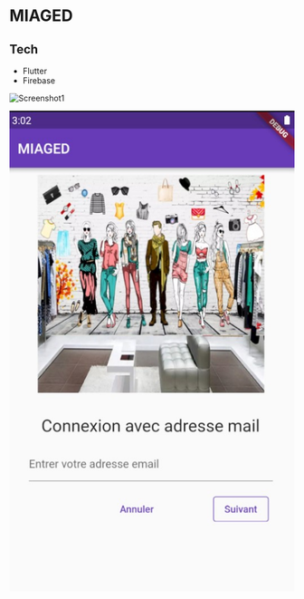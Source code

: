 # MIAGED

## Tech

* Flutter
* Firebase 

![Screenshot1](captures/EcranDacceuil.jpg)       
































![Screenshot2](captures/login.jpg)

